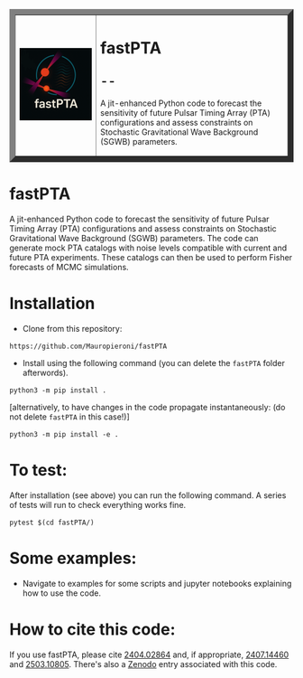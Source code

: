 <table border="10">
  <tr>
    <td>
      <img src="fast_PTA.png" alt="fast_PTA" width="700"/>
    </td>
    <td>
      <h1>fastPTA</h1>
      <h2>-- </h2>
      <p>
  A jit-enhanced Python code to forecast the sensitivity of future Pulsar Timing Array (PTA) configurations and assess constraints on Stochastic Gravitational Wave Background (SGWB) parameters.     
      </p>
    </td>
  </tr>
</table>

# fastPTA
A jit-enhanced Python code to forecast the sensitivity of future Pulsar Timing Array (PTA) configurations and assess constraints on Stochastic Gravitational Wave Background (SGWB) parameters. 
The code can generate mock PTA catalogs with noise levels compatible with current and future PTA experiments.
These catalogs can then be used to perform Fisher forecasts of MCMC simulations.

# Installation
- Clone from this repository:
```
https://github.com/Mauropieroni/fastPTA
```
- Install using the following command (you can delete the `fastPTA` folder afterwords).
```
python3 -m pip install .
``` 
  [alternatively, to have changes in the code propagate instantaneously: (do not delete `fastPTA` in this case!)]
```
python3 -m pip install -e .
```

# To test:
After installation (see above) you can run the following command. A series of tests will run to check everything works fine.
```
pytest $(cd fastPTA/)
```
 
# Some examples:
- Navigate to examples for some scripts and jupyter notebooks explaining how to use the code.
    
# How to cite this code:
If you use fastPTA, please cite [2404.02864](https://arxiv.org/pdf/2404.02864) and, if appropriate, [2407.14460](https://arxiv.org/pdf/2407.14460) 
and [2503.10805](https://arxiv.org/pdf/2503.10805). 
There's also a [Zenodo](https://zenodo.org/records/12820730) entry associated with this code.
